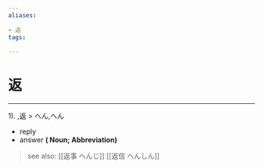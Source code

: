 ```yaml
---
aliases:
    
- 返
tags:
    
---
```


# 返
---
1).
,返 > へん,へん

- reply
- answer
**( Noun; Abbreviation)**
> see also:  [[返事 へんじ]] [[返信 へんしん]]
            